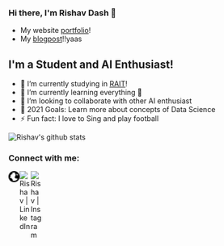 ### Hi there, I'm Rishav Dash  👋

- My website [portfolio][mywebsite]!
- My [blogpost][myblog]!!yaas
## I'm a Student and AI Enthusiast!

- 🔭 I’m currently studying in [RAIT][website]!
- 🌱 I’m currently learning everything 🤣
- 👯 I’m looking to collaborate with other AI enthusiast
- 🥅 2021 Goals: Learn more about concepts of Data Science
- ⚡ Fun fact: I love to Sing and play football


 ![Rishav's github stats](https://github-readme-stats.vercel.app/api?username=Rishav-hub&count_private=true&show_icons=true&theme=dark)


### Connect with me:

[<img align="left" alt="intruder.com" width="22px" src="https://raw.githubusercontent.com/iconic/open-iconic/master/svg/globe.svg" />][mywebsite]

[<img align="left" alt="Rishav | LinkedIn" width="22px" src="https://cdn.jsdelivr.net/npm/simple-icons@v3/icons/linkedin.svg" />][linkedin]

[<img align="left" alt="Rishav | Instagram" width="22px" src="https://cdn.jsdelivr.net/npm/simple-icons@v3/icons/instagram.svg" />][instagram]




[website]: http://www.dypatil.edu/mumbai/rait/
[instagram]: https://www.instagram.com/rishav.dash/
[linkedin]: https://www.linkedin.com/in/rishav-dash-4b1b84189/
[mywebsite]:https://9930046.wixsite.com/intruder
[myblog]: https://9930046.wixsite.com/intruder/blog
